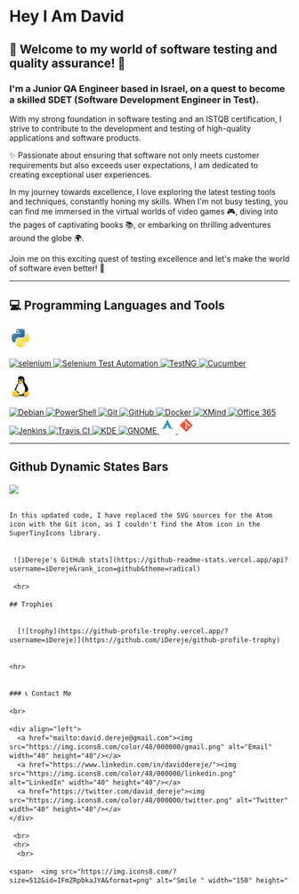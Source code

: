 # Hey I Am David

## 🌟 Welcome to my world of software       testing and quality assurance! 🌟

### I'm a Junior QA Engineer based in       Israel, on a quest to become a          skilled  SDET (Software Development     Engineer in  Test). 

 With my strong foundation in software   testing and an ISTQB certification, I   strive to contribute to the development and testing of high-quality             applications and software products.


✨ Passionate about ensuring that software not only meets customer requirements but also exceeds user expectations, 
I am dedicated to creating exceptional user experiences.

 In my journey towards excellence, I     love exploring the latest testing tools 
 and techniques, constantly honing my  skills. When I'm not busy testing, you can find me immersed in the virtual worlds of video games 🎮, diving into the pages of captivating books 📚, or embarking on thrilling adventures around the globe 🌍.

Join me on this exciting quest of testing excellence and let's make the world of software even better! 🚀

<hr>

## 💻 Programming  Languages and Tools

<div align="left">

<a href="https://www.python.org" target="_blank"> <img src="https://raw.githubusercontent.com/devicons/devicon/master/icons/python/python-original.svg" alt="python" width="40" height="40"/> </a> 

<a href="https://www.selenium.dev">
  <img src="https://img.icons8.com/?size=2x&id=VOnRj9vGpXV8&format=png" alt="selenium" width="30" height="30" />
</a>

<a href="https://www.selenium.dev/documentation/en/selenium_installation/installing_selenium_libraries/">
  <img src="https://img.icons8.com/?size=2x&id=WbhlkucPF3tZ&format=png" alt="Selenium Test Automation" width="30" height="30" />
</a>

<a href="https://testng.org">
  <img src="https://img.icons8.com/color/48/000000/test-tube-rack.png" alt="TestNG" width="30" height="30"/>
</a>

<a href="https://cucumber.io">
  <img src="https://img.icons8.com/color/48/000000/cucumber.png" alt="Cucumber" width="30" height="30"/>
</a>

<a href="https://www.linux.org/"> <img src="https://raw.githubusercontent.com/devicons/devicon/master/icons/linux/linux-original.svg" alt="linux" width="40" height="40"/> 
</a>

<a href="https://www.debian.org/">
  <img src="https://img.icons8.com/color/48/000000/debian.png" alt="Debian" width="30" height="30"/>
</a>

<a href="https://docs.microsoft.com/en-us/powershell/">
  <img src="https://img.icons8.com/color/48/000000/powershell.png" alt="PowerShell" width="30" height="30"/
</a>

<a href="https://git-scm.com">
  <img src="https://img.icons8.com/color/48/000000/git.png" alt="Git" width="30" height="30" />
</a>

<a href="https://github.com">
  <img src="https://img.icons8.com/color/48/000000/github.png" alt="GitHub" width="30" height="30" />
</a>

<a href="https://www.docker.com">
  <img src="https://img.icons8.com/color/48/000000/docker.png" alt="Docker" width="30" height="30"/>
</a>

<a href="https://www.xmind.net">
  <img src="https://raw.githubusercontent.com/edent/SuperTinyIcons/master/images/svg/xmind.svg" alt="XMind" width="30" height="30"/>
</a>

<a href="https://www.office.com">
  <img src="https://raw.githubusercontent.com/edent/SuperTinyIcons/master/images/svg/office365.svg" alt="Office 365" width="30" height="30"/>
</a>

<a href="https://www.jenkins.io">
  <img src="https://raw.githubusercontent.com/edent/SuperTinyIcons/master/images/svg/jenkins.svg" alt="Jenkins" width="30" height="30"/>
</a>

<a href="https://travis-ci.org">
  <img src="https://raw.githubusercontent.com/edent/SuperTinyIcons/master/images/svg/travisci.svg" alt="Travis CI" width="30" height="30"/>
</a>

<a href="https://kde.org">
  <img src="https://raw.githubusercontent.com/edent/SuperTinyIcons/master/images/svg/kde.svg" alt="KDE" width="30" height="30"/>
</a>

<a href="https://www.gnome.org">
  <img src="https://raw.githubusercontent.com/edent/SuperTinyIcons/master/images/svg/gnome.svg" alt="GNOME" width="30" height="30"/>
</a>

<a href="https://archlinux.org">
  <img src="https://raw.githubusercontent.com/edent/SuperTinyIcons/master/images/svg/archlinux.svg" alt="Arch Linux" width="30" height="30"/>
</a>

<a href="https://git-scm.com">
  <img src="https://raw.githubusercontent.com/edent/SuperTinyIcons/master/images/svg/git.svg" alt="Git" width="30" height="30" />
</a>

</div>

<hr>

## Github Dynamic States Bars
 
 <a href=""> <img align="center" src="https://github-readme-stats-sigma-five.vercel.app/api/top-langs/?username=iDereje&theme=react&line_height=40&hide=css"/> </a>
 <br>
```

In this updated code, I have replaced the SVG sources for the Atom icon with the Git icon, as I couldn't find the Atom icon in the SuperTinyIcons library.

 
 ![iDereje's GitHub stats](https://github-readme-stats.vercel.app/api?username=iDereje&rank_icon=github&theme=radical)
 
 <hr>
 
## Trophies

 
  [![trophy](https://github-profile-trophy.vercel.app/?username=iDereje)](https://github.com/iDereje/github-profile-trophy)
  
 
<hr>
 
 
### 📞 Contact Me 
 
<br>

<div align="left">
  <a href="mailto:david.dereje@gmail.com"><img src="https://img.icons8.com/color/48/000000/gmail.png" alt="Email" width="40" height="40"/></a>
  <a href="https://www.linkedin.com/in/daviddereje/"><img src="https://img.icons8.com/color/48/000000/linkedin.png" alt="LinkedIn" width="40" height="40"/></a>
  <a href="https://twitter.com/david_dereje"><img src="https://img.icons8.com/color/48/000000/twitter.png" alt="Twitter" width="40" height="40"/></a>
</div>
 
 <br>
 <hr>
  <br>

<span>  <img src="https://img.icons8.com/?size=512&id=IFmZRpbkaJYA&format=png" alt="Smile " width="150" height="